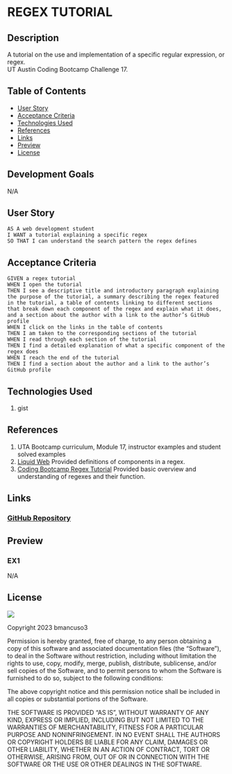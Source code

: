 # REGEX TUTORIAL

## Description
A tutorial on the use and implementation of a specific regular expression, or regex.  
UT Austin Coding Bootcamp Challenge 17.

## Table of Contents
* [User Story](#user-story)
* [Acceptance Criteria](#acceptance-criteria)
* [Technologies Used](#technologies-used)
* [References](#references)
* [Links](#links)
* [Preview](#preview)
* [License](#license)

## Development Goals
N/A

## User Story
```
AS A web development student
I WANT a tutorial explaining a specific regex
SO THAT I can understand the search pattern the regex defines
```

## Acceptance Criteria
```
GIVEN a regex tutorial
WHEN I open the tutorial
THEN I see a descriptive title and introductory paragraph explaining the purpose of the tutorial, a summary describing the regex featured in the tutorial, a table of contents linking to different sections that break down each component of the regex and explain what it does, and a section about the author with a link to the author’s GitHub profile
WHEN I click on the links in the table of contents
THEN I am taken to the corresponding sections of the tutorial
WHEN I read through each section of the tutorial
THEN I find a detailed explanation of what a specific component of the regex does
WHEN I reach the end of the tutorial
THEN I find a section about the author and a link to the author’s GitHub profile
```

## Technologies Used
1. gist

## References
1. UTA Bootcamp curriculum, Module 17, instructor examples and student solved examples
2. <a href=https://www.liquidweb.com/kb/what-are-regular-expressions>Liquid Web</a> Provided definitions of components in a regex.
3. <a href=https://coding-boot-camp.github.io/full-stack/computer-science/regex-tutorial>Coding Bootcamp Regex Tutorial</a> Provided basic overview and understanding of regexes and their function.

## Links
### <a href="https://github.com/bmancuso3/regex-tutorial">GitHub Repository</a>

<!-- ### <a href="https://bmancuso3.github.io/regex-tutorial">Live Site - Not Applicable</a>

### <a href="-">Video Walk-Through - Not Applicable</a> -->

## Preview

### EX1
N/A

## License
<img src='https://img.shields.io/badge/License-MIT-yellow.svg?style=for-the-badge'>

Copyright  2023  bmancuso3

Permission is hereby granted, free of charge, to any person obtaining a copy of this software and associated documentation files (the “Software”), to deal in the Software without restriction, including without limitation the rights to use, copy, modify, merge, publish, distribute, sublicense, and/or sell copies of the Software, and to permit persons to whom the Software is furnished to do so, subject to the following conditions:

The above copyright notice and this permission notice shall be included in all copies or substantial portions of the Software.

THE SOFTWARE IS PROVIDED “AS IS”, WITHOUT WARRANTY OF ANY KIND, EXPRESS OR IMPLIED, INCLUDING BUT NOT LIMITED TO THE WARRANTIES OF MERCHANTABILITY, FITNESS FOR A PARTICULAR PURPOSE AND NONINFRINGEMENT. IN NO EVENT SHALL THE AUTHORS OR COPYRIGHT HOLDERS BE LIABLE FOR ANY CLAIM, DAMAGES OR OTHER LIABILITY, WHETHER IN AN ACTION OF CONTRACT, TORT OR OTHERWISE, ARISING FROM, OUT OF OR IN CONNECTION WITH THE SOFTWARE OR THE USE OR OTHER DEALINGS IN THE SOFTWARE.